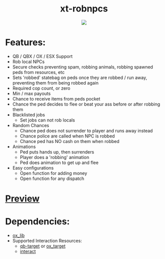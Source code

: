 <div align="center">
  <h1>xt-robnpcs</h1>
  <a href="https://dsc.gg/xtdev"> <img align="center" src="https://user-images.githubusercontent.com/101474430/233859688-2b3b9ecc-41c8-41a6-b2e3-a9f1aad473ee.gif"/></a><br>
</div>

# Features:
- QB / QBX / OX / ESX Support
- Rob local NPCs
- Secure checks preventing spam, robbing animals, robbing spawned peds from resources, etc
- Sets 'robbed' statebag on peds once they are robbed / run away, preventing them from being robbed again
- Required cop count, or zero
- Min / max payouts
- Chance to receive items from peds pocket
- Chance the ped decides to flee or beat your ass before or after robbing them
- Blacklisted jobs
    - Set jobs can not rob locals
- Random Chances
    - Chance ped does not surrender to player and runs away instead
    - Chance police are called when NPC is robbed
    - Chance ped has NO cash on them when robbed
- Animations
    - Ped puts hands up, then surrenders
    - Player does a 'robbing' animation
    - Ped does animation to get up and flee
- Easy configurations
    - Open function for adding money
    - Open function for any dispatch

# [Preview](https://www.youtube.com/watch?v=s-Ihw-aHBbo)

# Dependencies:
- [ox_lib](https://github.com/overextended/ox_lib/releases)
- Supported Interaction Resources:
    - [qb-target](https://github.com/overextended/ox_target/releases) or [ox_target](https://github.com/overextended/ox_target/releases)
    - [interact](https://github.com/darktrovx/interact)